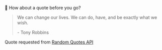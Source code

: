 📣 How about a quote before you go?

> We can change our lives. We can do, have, and be exactly what we wish.
>
> <p>- Tony Robbins</p>

Quote requested from [Random Quotes API](https://github.com/lukePeavey/quotable)

